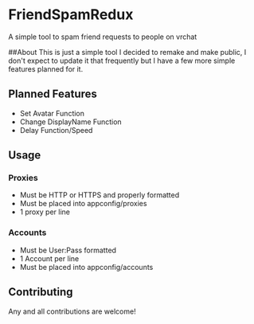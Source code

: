 # FriendSpamRedux
A simple tool to spam friend requests to people on vrchat

##About 
This is just a simple tool I decided to remake and make public, I don't expect to update it that frequently but I have a few more simple features planned for it.

## Planned Features
- Set Avatar Function
- Change DisplayName Function
- Delay Function/Speed

## Usage
### Proxies
- Must be HTTP or HTTPS and properly formatted
- Must be placed into appconfig/proxies 
- 1 proxy per line

### Accounts
- Must be User:Pass formatted
- 1 Account per line
- Must be placed into appconfig/accounts


## Contributing
Any and all contributions are welcome!
